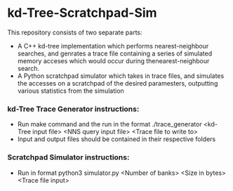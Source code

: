 # kd-Tree-Scratchpad-Sim
This repository consists of two separate parts: 
- A C++ kd-tree implementation which performs nearest-neighbour searches, and genrates a trace file containing a series of simulated memory acceses which would occur during thenearest-neighbour search.
- A Python scratchpad simulator which takes in trace files, and simulates the accesses on a scratchpad of the desired paramesters, outputting various statistics from the simulation

### kd-Tree Trace Generator instructions:
- Run make command and the run in the format ./trace_generator \<kd-Tree input file\>    \<NNS query input file\>    \<Trace file to write to\>
- Input and output files should be contained in their respective folders

### Scratchpad Simulator instructions:
- Run in format python3 simulator.py \<Number of banks\>  \<Size in bytes\>  \<Trace file input\> 
